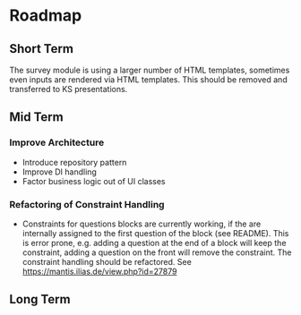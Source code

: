 # Roadmap

## Short Term

The survey module is using a larger number of HTML templates, sometimes even inputs are rendered via HTML templates. This should be removed and transferred to KS presentations. 

## Mid Term

### Improve Architecture

- Introduce repository pattern
- Improve DI handling
- Factor business logic out of UI classes

### Refactoring of Constraint Handling

- Constraints for questions blocks are currently working, if the are internally assigned to the first question of the block (see README). This is error prone, e.g. adding a question at the end of a block will keep the constraint, adding a question on the front will remove the constraint. The constraint handling should be refactored. See https://mantis.ilias.de/view.php?id=27879

## Long Term